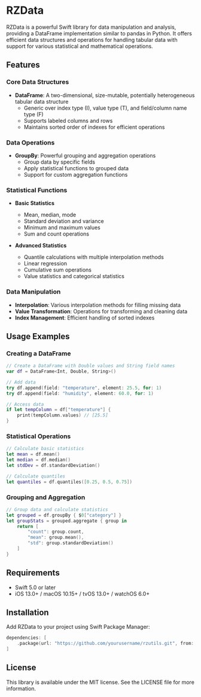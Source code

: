 # RZData

RZData is a powerful Swift library for data manipulation and analysis, providing a DataFrame implementation similar to pandas in Python. It offers efficient data structures and operations for handling tabular data with support for various statistical and mathematical operations.

## Features

### Core Data Structures

- **DataFrame**: A two-dimensional, size-mutable, potentially heterogeneous tabular data structure
  - Generic over index type (I), value type (T), and field/column name type (F)
  - Supports labeled columns and rows
  - Maintains sorted order of indexes for efficient operations

### Data Operations

- **GroupBy**: Powerful grouping and aggregation operations
  - Group data by specific fields
  - Apply statistical functions to grouped data
  - Support for custom aggregation functions

### Statistical Functions

- **Basic Statistics**
  - Mean, median, mode
  - Standard deviation and variance
  - Minimum and maximum values
  - Sum and count operations

- **Advanced Statistics**
  - Quantile calculations with multiple interpolation methods
  - Linear regression
  - Cumulative sum operations
  - Value statistics and categorical statistics

### Data Manipulation

- **Interpolation**: Various interpolation methods for filling missing data
- **Value Transformation**: Operations for transforming and cleaning data
- **Index Management**: Efficient handling of sorted indexes

## Usage Examples

### Creating a DataFrame

```swift
// Create a DataFrame with Double values and String field names
var df = DataFrame<Int, Double, String>()

// Add data
try df.append(field: "temperature", element: 25.5, for: 1)
try df.append(field: "humidity", element: 60.0, for: 1)

// Access data
if let tempColumn = df["temperature"] {
    print(tempColumn.values) // [25.5]
}
```

### Statistical Operations

```swift
// Calculate basic statistics
let mean = df.mean()
let median = df.median()
let stdDev = df.standardDeviation()

// Calculate quantiles
let quantiles = df.quantiles([0.25, 0.5, 0.75])
```

### Grouping and Aggregation

```swift
// Group data and calculate statistics
let grouped = df.groupBy { $0["category"] }
let groupStats = grouped.aggregate { group in
    return [
        "count": group.count,
        "mean": group.mean(),
        "std": group.standardDeviation()
    ]
}
```

## Requirements

- Swift 5.0 or later
- iOS 13.0+ / macOS 10.15+ / tvOS 13.0+ / watchOS 6.0+

## Installation

Add RZData to your project using Swift Package Manager:

```swift
dependencies: [
    .package(url: "https://github.com/yourusername/rzutils.git", from: "1.0.0")
]
```

## License

This library is available under the MIT license. See the LICENSE file for more information.
